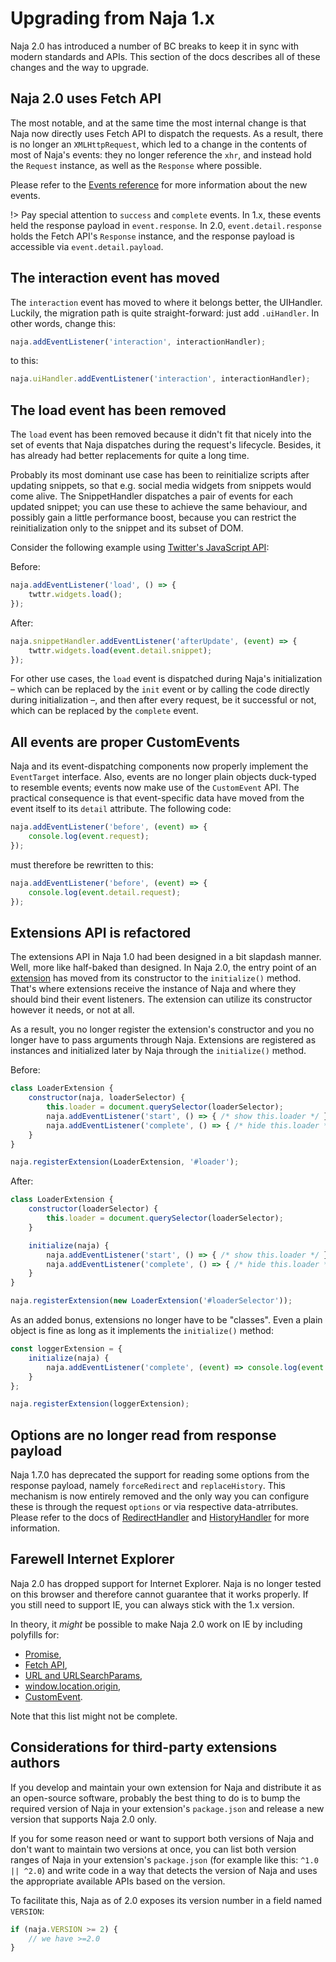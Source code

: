 # Upgrading from Naja 1.x

Naja 2.0 has introduced a number of BC breaks to keep it in sync with modern standards and APIs. This section
of the docs describes all of these changes and the way to upgrade.


## Naja 2.0 uses Fetch API

The most notable, and at the same time the most internal change is that Naja now directly uses Fetch API to dispatch
the requests. As a result, there is no longer an `XMLHttpRequest`, which led to a change in the contents of most
of Naja's events: they no longer reference the `xhr`, and instead hold the `Request` instance, as well as the `Response`
where possible.

Please refer to the [Events reference](events.md) for more information about the new events.

!> Pay special attention to `success` and `complete` events. In 1.x, these events held the response payload
in `event.response`. In 2.0, `event.detail.response` holds the Fetch API's `Response` instance, and the response
payload is accessible via `event.detail.payload`.


## The interaction event has moved

The `interaction` event has moved to where it belongs better, the UIHandler. Luckily, the migration path is quite
straight-forward: just add `.uiHandler`. In other words, change this:

```js
naja.addEventListener('interaction', interactionHandler);
```

to this:

```js
naja.uiHandler.addEventListener('interaction', interactionHandler);
```


## The load event has been removed

The `load` event has been removed because it didn't fit that nicely into the set of events that Naja dispatches during
the request's lifecycle. Besides, it has already had better replacements for quite a long time.

Probably its most dominant use case has been to reinitialize scripts after updating snippets, so that e.g. social media
widgets from snippets would come alive. The SnippetHandler dispatches a pair of events for each updated snippet; you
can use these to achieve the same behaviour, and possibly gain a little performance boost, because you can restrict
the reinitialization only to the snippet and its subset of DOM.

Consider the following example using [Twitter's JavaScript API](https://developer.twitter.com/en/docs/twitter-for-websites/javascript-api/guides/scripting-loading-and-initialization):

Before:

```js
naja.addEventListener('load', () => {
    twttr.widgets.load();
});
```

After:

```js
naja.snippetHandler.addEventListener('afterUpdate', (event) => {
    twttr.widgets.load(event.detail.snippet);
});
```

For other use cases, the `load` event is dispatched during Naja's initialization – which can be replaced by the `init`
event or by calling the code directly during initialization –, and then after every request, be it successful or not,
which can be replaced by the `complete` event.


## All events are proper CustomEvents

Naja and its event-dispatching components now properly implement the `EventTarget` interface. Also, events are no longer
plain objects duck-typed to resemble events; events now make use of the `CustomEvent` API. The practical consequence is
that event-specific data have moved from the event itself to its `detail` attribute. The following code:

```js
naja.addEventListener('before', (event) => {
    console.log(event.request);
});
```

must therefore be rewritten to this:

```js
naja.addEventListener('before', (event) => {
    console.log(event.detail.request);
});
```


## Extensions API is refactored

The extensions API in Naja 1.0 had been designed in a bit slapdash manner. Well, more like half-baked than designed.
In Naja 2.0, the entry point of an [extension](extensibility.md) has moved from its constructor to the `initialize()`
method. That's where extensions receive the instance of Naja and where they should bind their event listeners. The
extension can utilize its constructor however it needs, or not at all.

As a result, you no longer register the extension's constructor and you no longer have to pass arguments through Naja.
Extensions are registered as instances and initialized later by Naja through the `initialize()` method.

Before:

```js
class LoaderExtension {
    constructor(naja, loaderSelector) {
        this.loader = document.querySelector(loaderSelector);
        naja.addEventListener('start', () => { /* show this.loader */ });
        naja.addEventListener('complete', () => { /* hide this.loader */ });
    }
}

naja.registerExtension(LoaderExtension, '#loader');
```

After:

```js
class LoaderExtension {
    constructor(loaderSelector) {
        this.loader = document.querySelector(loaderSelector);
    }

    initialize(naja) {
        naja.addEventListener('start', () => { /* show this.loader */ });
        naja.addEventListener('complete', () => { /* hide this.loader */ });
    }
}

naja.registerExtension(new LoaderExtension('#loaderSelector'));
```

As an added bonus, extensions no longer have to be "classes". Even a plain object is fine as long as it implements
the `initialize()` method:

```js
const loggerExtension = {
    initialize(naja) {
        naja.addEventListener('complete', (event) => console.log(event.detail));
    }
};

naja.registerExtension(loggerExtension);
```


## Options are no longer read from response payload

Naja 1.7.0 has deprecated the support for reading some options from the response payload, namely `forceRedirect` and
`replaceHistory`. This mechanism is now entirely removed and the only way you can configure these is through the request
`options` or via respective data-atrributes. Please refer to the docs of [RedirectHandler](redirection.md) and
[HistoryHandler](history.md) for more information.


## Farewell Internet Explorer

Naja 2.0 has dropped support for Internet Explorer. Naja is no longer tested on this browser and therefore cannot
guarantee that it works properly. If you still need to support IE, you can always stick with the 1.x version.

In theory, it *might* be possible to make Naja 2.0 work on IE by including polyfills for:

- [Promise](https://www.npmjs.com/package/es6-promise),
- [Fetch API](https://www.npmjs.com/package/whatwg-fetch),
- [URL and URLSearchParams](https://www.npmjs.com/package/url-polyfill),
- [window.location.origin](https://gist.github.com/haydenbleasel/332e10a733ef74e1fedce6099a31a805),
- [CustomEvent](https://www.npmjs.com/package/custom-event).

Note that this list might not be complete.


## Considerations for third-party extensions authors

If you develop and maintain your own extension for Naja and distribute it as an open-source software, probably the best
thing to do is to bump the required version of Naja in your extension's `package.json` and release a new version that
supports Naja 2.0 only.

If you for some reason need or want to support both versions of Naja and don't want to maintain two versions at once,
you can list both version ranges of Naja in your extension's `package.json` (for example like this: `^1.0 || ^2.0`)
and write code in a way that detects the version of Naja and uses the appropriate available APIs based on the version.

To facilitate this, Naja as of 2.0 exposes its version number in a field named `VERSION`:

```js
if (naja.VERSION >= 2) {
    // we have >=2.0
}
```
